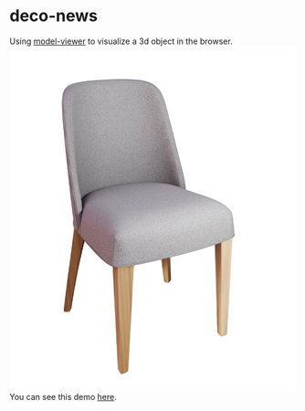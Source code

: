 # deco-news
Using [model-viewer](https://modelviewer.dev/)  to visualize a 3d object in the browser.
![](public/images/poster.webp)
You can see this demo [here](https://deconews-ar-test.web.app/).

